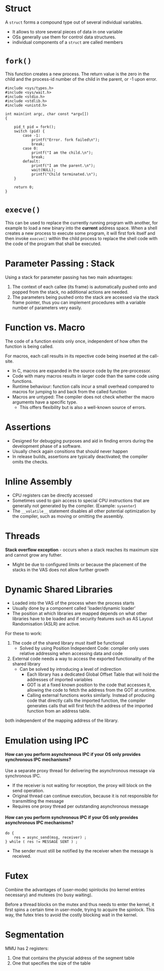 # Struct
A `struct` forms a compound type out of several individual variables.

* It allows to store several pieces of data in one variable
* OSs generally use them for control data structures.
* individual components of a `struct` are called members

# `fork()`
This  function  creates  a  new  process. The return value is the zero in the child and the process-id number of the child in the parent, or -1 upon error.

```
#include <sys/types.h>
#include <sys/wait.h>
#include <stdio.h>
#include <stdlib.h>
#include <unistd.h>

int main(int argc, char const *argv[])
{

    pid_t pid = fork();
    switch (pid) {
        case -1:
            printf("Error. fork failed\n");
            break;
        case 0:
            printf("I am the child.\n");
            break;
        default:
            printf("I am the parent.\n");
            wait(NULL);
            printf("Child terminated.\n");
    }

    return 0;
}
```

# `execve()`
This can be used to replace the currently running program with another, for example to load a new binary into the **current** address space. When a shell creates a new process to execute some program, it will first fork itself and then invoke `execve()` within the child process to replace the shell code with the code of the program that shall be executed.

# Parameter Passing : Stack
Using a stack for parameter passing has two main advantages:

1. The context of each callee (its frame) is automatically pushed onto and popped from
the stack, no additional actions are needed.
2. The parameters being pushed onto the stack are accessed via the stack frame pointer,
thus you can implement procedures with a variable number of parameters very easily.

# Function vs. Macro
The code of a function exists only once, independent of how often the function is being called.

For macros, each call results in its repective code being inserted at the call-site.

* In C, macros are expanded in the source code by the pre-processor.
* Code with many macros results in larger code than the same code using functions.
* Runtime behaviour: function calls incur a small overhead compared to macros for jumping to and back from the called function
* Macros are untyped: The compiler does not check whether the macro arguments have a specific type.
    * This offers flexibility but is also a well-known source of errors.

# Assertions
* Designed for debugging purposes and aid in finding errors during the development phase of a software.
* Usually check again consitions that should never happen
* In release builds, assertions are typically deactivated; the compiler omits the checks.

# Inline Assembly
* CPU registers can be directly accessed
* Sometimes used to gain access to special CPU instructions that are generally not generated by the compiler. (Example: `sysenter`)
* The `__volatile__` statement disables all other potential optimization by the compiler, such as moving or omitting the assembly.

# Threads
**Stack overflow exception** - occurs when a stack reaches its maximum size and cannot grow any futher.

* Might be due to configured limits or because the placement of the stacks in the VAS does not allow further growth

# Dynamic Shared Libraries
* Loaded into the VAS of the process when the process starts
* Usually done by a component called 'loader/dynamic loader'
* The position at which libraries are mapped depends on what other libraries have to be loaded and if security features such as AS Layout Randomisation (ASLR) are active.

For these to work:

1. The code of the shared library must itself be functional
    * Solved by using Position Independent Code: compiler only uses relative addressing when accessing data and code
2. External code needs a way to access the exported functionality of the shared library
    * Can be solved by introducing a level of indirection
        * Each library has a dedicated Global Offset Table that will hold the addresses of imported variables
        * GOT is at a fixed known position to the code that accesses it, allowing the code to fetch the address from the GOT at runtime.
        * Calling external functions works similarly. Instead of producing code that directly calls the imported function, the compiler generates calls that will first fetch the address of the imported function from an address table.

both independent of the mapping address of the library.

# Emulation using IPC
#### How can you perform asynchronous IPC if your OS only provides synchronous IPC mechanisms?
Use a separate proxy thread for delivering the asynchronous message via synchronous IPC.

* If the receiver is not waiting for reception, the proxy will block on the send operation.
* Original thread can continue execution, because it is not responsible for transmitting the message
* Requires one proxy thread per outstanding asynchronous message

#### How can you perform synchronous IPC if your OS only provides asynchronous IPC mechanisms?
```
do {
    res = async_send(msg, receiver) ;
} while ( res != MESSAGE SENT ) ;
```
* The sender must still be notified by the receiver when the message is received.

# Futex
Combine the advantages of (user-mode) spinlocks (no kernel entries necessary) and mutexes (no busy waiting).

Before a thread blocks on the mutex and thus needs to enter the kernel, it first spins a certain time in user-mode, trying to acquire the spinlock. This way, the futex tries to avoid the costly blocking wait in the kernel.

# Segmentation
MMU has 2 registers:

1. One that contains the physcial address of the segment table
2. One that specifies the size of the table
